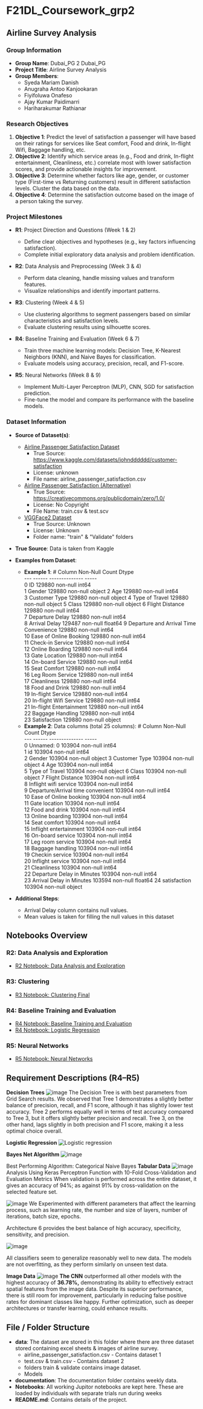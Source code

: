 # F21DL_Coursework_grp2

## Airline Survey Analysis

### Group Information
- **Group Name**: Dubai_PG 2 Dubai_PG
- **Project Title**: Airline Survey Analysis
- **Group Members**:
  - Syeda Mariam Danish
  - Anugraha Antoo Kanjookaran
  - Fiyifoluwa Onafeso
  - Ajay Kumar Paidimarri
  - Hariharakumar Rathianar

### Research Objectives
1. **Objective 1**: Predict the level of satisfaction a passenger will have based on their ratings for services like Seat comfort, Food and drink, In-flight Wifi, Baggage handling, etc.
2. **Objective 2**: Identify which service areas (e.g., Food and drink, In-flight entertainment, Cleanliness, etc.) correlate most with lower satisfaction scores, and provide actionable insights for improvement.
3. **Objective 3**: Determine whether factors like age, gender, or customer type (First-time vs Returning customers) result in different satisfaction levels. Cluster the data based on the data.
4. **Objective 4**: Determine the satisfaction outcome based on the image of a person taking the survey.

### Project Milestones
- **R1**: Project Direction and Questions (Week 1 & 2)
  - Define clear objectives and hypotheses (e.g., key factors influencing satisfaction).
  - Complete initial exploratory data analysis and problem identification.
  
- **R2**: Data Analysis and Preprocessing (Week 3 & 4)
  - Perform data cleaning, handle missing values and transform features.
  - Visualize relationships and identify important patterns.
  
- **R3**: Clustering (Week 4 & 5)
  - Use clustering algorithms to segment passengers based on similar characteristics and satisfaction levels.
  - Evaluate clustering results using silhouette scores.
  
- **R4**: Baseline Training and Evaluation (Week 6 & 7)
  - Train three machine learning models: Decision Tree, K-Nearest Neighbors (KNN), and Naive Bayes for classification.
  - Evaluate models using accuracy, precision, recall, and F1-score.
  
- **R5**: Neural Networks (Week 8 & 9)
  - Implement Multi-Layer Perceptron (MLP), CNN, SGD for satisfaction prediction.
  - Fine-tune the model and compare its performance with the baseline models.

### Dataset Information
- **Source of Dataset(s)**:
  - [Airline Passenger Satisfaction Dataset](https://www.kaggle.com/datasets/teejmahal20/airline-passenger-satisfaction/data)
     - True Source: https://www.kaggle.com/datasets/johndddddd/customer-satisfaction
     - License: unknown
     - File name: airline_passenger_satisfaction.csv
  - [Airline Passenger Satisfaction (Alternative)](https://www.kaggle.com/datasets/mysarahmadbhat/airline-passenger-satisfaction/data)
     -  True Source: https://creativecommons.org/publicdomain/zero/1.0/
     -  License: No Copyright
     -  File Name: train.csv & test.scv
  - [VGGFace2 Dataset](https://www.kaggle.com/datasets/jonathanoheix/face-expression-recognition-dataset)
     -  True Source: Unknown
     -  License: Unknown
     -  Folder name: "train" & "Validate" folders
  
- **True Source**: Data is taken from Kaggle
- **Examples from Dataset**:
  - **Example 1**:
         #   Column                                  Non-Null Count   Dtype  
        ---  ------                                  --------------   -----  
         0   ID                                      129880 non-null  int64  
         1   Gender                                  129880 non-null  object 
         2   Age                                     129880 non-null  int64  
         3   Customer Type                           129880 non-null  object 
         4   Type of Travel                          129880 non-null  object 
         5   Class                                   129880 non-null  object 
         6   Flight Distance                         129880 non-null  int64  
         7   Departure Delay                         129880 non-null  int64  
         8   Arrival Delay                           129487 non-null  float64
         9   Departure and Arrival Time Convenience  129880 non-null  int64  
         10  Ease of Online Booking                  129880 non-null  int64  
         11  Check-in Service                        129880 non-null  int64  
         12  Online Boarding                         129880 non-null  int64  
         13  Gate Location                           129880 non-null  int64  
         14  On-board Service                        129880 non-null  int64  
         15  Seat Comfort                            129880 non-null  int64  
         16  Leg Room Service                        129880 non-null  int64  
         17  Cleanliness                             129880 non-null  int64  
         18  Food and Drink                          129880 non-null  int64  
         19  In-flight Service                       129880 non-null  int64  
         20  In-flight Wifi Service                  129880 non-null  int64  
         21  In-flight Entertainment                 129880 non-null  int64  
         22  Baggage Handling                        129880 non-null  int64  
         23  Satisfaction                            129880 non-null  object 
  - **Example 2**:
        Data columns (total 25 columns):
         #   Column                             Non-Null Count   Dtype  
        ---  ------                             --------------   -----  
         0   Unnamed: 0                         103904 non-null  int64  
         1   id                                 103904 non-null  int64  
         2   Gender                             103904 non-null  object 
         3   Customer Type                      103904 non-null  object 
         4   Age                                103904 non-null  int64  
         5   Type of Travel                     103904 non-null  object 
         6   Class                              103904 non-null  object 
         7   Flight Distance                    103904 non-null  int64  
         8   Inflight wifi service              103904 non-null  int64  
         9   Departure/Arrival time convenient  103904 non-null  int64  
         10  Ease of Online booking             103904 non-null  int64  
         11  Gate location                      103904 non-null  int64  
         12  Food and drink                     103904 non-null  int64  
         13  Online boarding                    103904 non-null  int64  
         14  Seat comfort                       103904 non-null  int64  
         15  Inflight entertainment             103904 non-null  int64  
         16  On-board service                   103904 non-null  int64  
         17  Leg room service                   103904 non-null  int64  
         18  Baggage handling                   103904 non-null  int64  
         19  Checkin service                    103904 non-null  int64  
         20  Inflight service                   103904 non-null  int64  
         21  Cleanliness                        103904 non-null  int64  
         22  Departure Delay in Minutes         103904 non-null  int64  
         23  Arrival Delay in Minutes           103594 non-null  float64
         24  satisfaction                       103904 non-null  object 
  
- **Additional Steps**:
  - Arrival Delay column contains null values.
  - Mean values is taken for filling the null values in this dataset

## Notebooks Overview

### R2: Data Analysis and Exploration
- [R2 Notebook: Data Analysis and Exploration](https://github.com/HWhr3000/F21DL_Coursework_grp2/blob/main/notebooks/R2_Data_analysis_exploration.ipynb)

### R3: Clustering
- [R3 Notebook: Clustering Final](https://github.com/HWhr3000/F21DL_Coursework_grp2/blob/main/notebooks/R3_Clustering_Final.ipynb)

### R4: Baseline Training and Evaluation
- [R4 Notebook: Baseline Training and Evaluation](https://github.com/HWhr3000/F21DL_Coursework_grp2/blob/main/notebooks/R4_Baseline_training_evaluation.ipynb)
- [R4 Notebook: Logistic Regression](https://github.com/HWhr3000/F21DL_Coursework_grp2/blob/main/notebooks/R4_Logistics_Regression.ipynb)

### R5: Neural Networks
- [R5 Notebook: Neural Networks](https://github.com/HWhr3000/F21DL_Coursework_grp2/tree/main/notebooks/R5%20Neural%20Netoworks)


## Requirement Descriptions (R4–R5)

**Decision Trees**
![image](https://github.com/user-attachments/assets/f942477c-f6cd-4aaf-b3e7-b11299b2c92a)
The Decision Tree is with best parameters from Grid Search results. We observed that Tree 1 demonstrates a slightly better balance of precision, recall, and F1 score, although it has slightly lower test accuracy. Tree 2 performs equally well in terms of test accuracy compared to Tree 3, but it offers slightly better precision and recall. Tree 3, on the other hand, lags slightly in both precision and F1 score, making it a less optimal choice overall.

**Logistic Regression**
![Logistic regression](https://github.com/user-attachments/assets/bcd7d541-08bb-45f6-b731-cc3b7f969fe3)


**Bayes Net Algorithm**
  ![image](https://github.com/user-attachments/assets/22cd1125-d1f7-499a-8027-d3aab339d110)

Best Performing Algorithm: Categorical Naive Bayes
**Tabular Data**
  ![image](https://github.com/user-attachments/assets/3bb82fa7-c30f-4468-96a3-0906ba15354f)
Analysis Using Keras Perceptron Function with 10-Fold Cross-Validation and Evaluation Metrics
When validation is performed across the entire dataset, it gives an accuracy of 94%; as against 91% by cross-validation on the selected feature set.

![image](https://github.com/user-attachments/assets/1e56bccf-0a3a-4083-b37b-1c80c19956a9)
We Experimented with different parameters that affect the learning process, such as learning rate, the number and size of layers, number of iterations, batch size, epochs.

Architecture 6 provides the best balance of high accuracy, specificity, sensitivity, and precision.

![image](https://github.com/user-attachments/assets/de7f7d2f-ce3c-441f-a8df-7643d1353847)

All classifiers seem to generalize reasonably well to new data. The models are not overfitting, as they perform similarly on unseen test data.

**Image Data**
  ![image](https://github.com/user-attachments/assets/13708666-4aab-4685-800a-19dd2ab45734)
**The CNN** outperformed all other models with the highest accuracy of **36.78%,** demonstrating its ability to effectively extract spatial features from the image data. Despite its superior performance, there is still room for improvement, particularly in reducing false positive rates for dominant classes like happy. Further optimization, such as deeper architectures or transfer learning, could enhance results.

## File / Folder Structure
- **data**: The dataset are stored in this folder where there are three dataset stored containing excel sheets & images of airline survey.
    - airline_passenger_satisfaction.csv - Contains dataset 1
    - test.csv & train.csv - Contains dataset 2
    - folders train & validate contains image dataset.
    - Models
- **documentation**: The documentation folder contains weekly data.
- **Notebooks**: All working Jupitor notebooks are kept here. These are loaded by individuals with separate trials run during weeks
- **README.md**: Contains details of the project.
